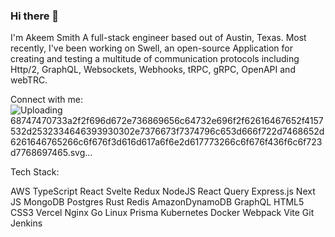 ### Hi there 👋

I'm Akeem Smith
A full-stack engineer based out of Austin, Texas. Most recently, I've been working on Swell, an open-source Application for creating and testing a multitude of communication protocols including Http/2, GraphQL, Websockets, Webhooks, tRPC, gRPC, OpenAPI and webTRC.

Connect with me:
![Uploading 68747470733a2f2f696d672e736869656c64732e696f2f62616467652f4157532d2532334646393930302e7376673f7374796c653d666f722d7468652d6261646765266c6f676f3d616d617a6f6e2d617773266c6f676f436f6c6f723d7768697465.svg…]()

Tech Stack:

AWS TypeScript React Svelte Redux NodeJS React Query Express.js Next JS MongoDB Postgres Rust Redis AmazonDynamoDB GraphQL HTML5 CSS3 Vercel Nginx Go Linux Prisma Kubernetes Docker Webpack Vite Git Jenkins
